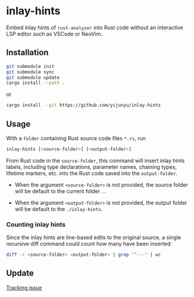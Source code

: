 # inlay-hints

Embed inlay hints of `rust-analyzer` into Rust code without an interactive LSP editor such as VSCode or NeoVim.

## Installation

```bash
git submodule init
git submodule sync
git submodule update
cargo install --path .
```
or
```bash
cargo install --git https://github.com/yijunyu/inlay-hints
```

## Usage
With a `folder` containing Rust source code files `*.rs`, run
```bash
inlay-hints [<source-folder>] [<output-folder>]
```

From Rust code in the `source-folder`, this command will insert inlay hints
labels, including type declarations, parameter names, chaining types, lifetime
markers, etc. into the Rust code saved into the `output-folder`.

* When the argument `<source-folder>` is not provided, the source folder will
be default to the current folder `.`.

* When the argument `<output-folder>` is not provided, the output folder will
be default to the `./inlay-hints`.

### Counting inlay hints
Since the inlay hints are line-based edits to the original source,
a single recursive diff command could count how many have been inserted:
```bash
diff -r <source-folder> <output-folder> | grep "^---" | wc
```

## Update
[Tracking issue](https://github.com/trusted-programming/inlay-hints/issues/2)

